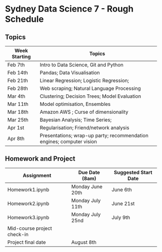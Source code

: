 # Sydney Data Science 7 - Rough Schedule


## Topics

| Week Starting | Topics                                                |
| ------------- | ----------------------------------------------------- |
| Feb 7th       | Intro to Data Science, Git and Python                 |
| Feb 14th      | Pandas; Data Visualisation                            |
| Feb 21th      | Linear Regression; Logistic Regression;               |
| Feb 28th      | Web scraping; Natural Language Processing             |
| Mar 4th       | Clustering; Decision Trees; Model Evaluation          |
| Mar 11th      | Model optimisation, Ensembles                         | 
| Mar 18th      | Amazon AWS ; Curse of dimensionality                  |
| Mar 25th      |  Bayesian Analysis; Time Series;                       |
| Apr 1st       | Regularisation; Friend/network analysis               |
| Apr 8th       | Presentations; wrap-up party; recommendation engines; computer vision |

## Homework and Project

| Assignment                  | Due Date (8am)    | Suggested Start Date |
| --------------------------- | ----------------- | -------------------- |
| Homework1.ipynb             | Monday June 20th  | June 6th             |
| Homework2.ipynb             | Monday July 11th  | June 21st            |
| Homework3.ipynb             | Monday July 25nd  | July 9th             |
| Mid-course project check-in |                   |                      |
| Project final date          | August 8th        |                      |


